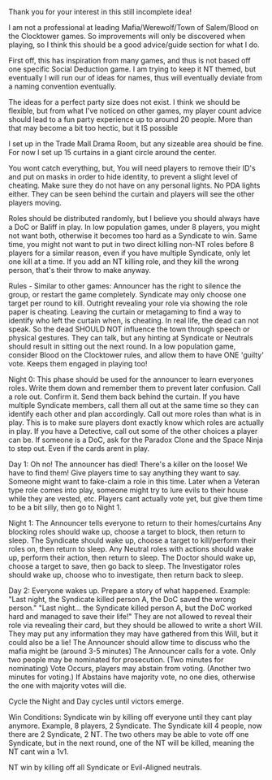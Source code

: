 Thank you for your interest in this still incomplete idea!

I am not a professional at leading Mafia/Werewolf/Town of Salem/Blood on the Clocktower games.
So improvements will only be discovered when playing, so I think this should be a good advice/guide section for what I do.

First off, this has inspiration from many games, and thus is not based off one specific Social Deduction game.
I am trying to keep it NT themed, but eventually I will run our of ideas for names, thus will eventually deviate from a naming convention eventually.




The ideas for a perfect party size does not exist. 
I think we should be flexible, but from what I've noticed on other games, my player count advice should lead to a fun party experience up to around 20 people. 
More than that may become a bit too hectic, but it IS possible

I set up in the Trade Mall Drama Room, but any sizeable area should be fine. 
For now I set up 15 curtains in a giant circle around  the center.

You wont catch everything, but,
You will need players to remove their ID's and put on masks in order to hide identity, to prevent a slight level of cheating.
Make sure they do not have on any personal lights. No PDA lights either. They can be seen behind the curtain and players will see the other players moving.

Roles should be distributed randomly, but I believe you should always have a DoC or Baliff in play.
In low population games, under 8 players, you might not want both, otherwise it becomes too hard as a Syndicate to win.
Same time, you might not want to put in two direct killing non-NT roles before 8 players for a similar reason, even if you have multiple Syndicate, only let one kill at a time.
If you add an NT killing role, and they kill the wrong person, that's their throw to make anyway.





Rules - Similar to other games:
Announcer has the right to silence the group, or restart the game completely.
Syndicate may only choose one target per round to kill.
Outright revealing your role via showing the role paper is cheating.
Leaving the curtain or metagaming to find a way to identify who left the curtain when, is cheating.
In real life, the dead can not speak. So the dead SHOULD NOT influence the town through speech or physical gestures.
They can talk, but any hinting at Syndicate or Neutrals should result in sitting out the next round.
In a low population game, consider Blood on the Clocktower rules, and allow them to have ONE 'guilty' vote. Keeps them engaged in playing too!






Night 0:
This phase should be used for the announcer to learn everyones roles. Write them down and remember them to prevent later confusion.
Call a role out. Confirm it. Send them back behind the curtain.
If you have multiple Syndicate members, call them all out at the same time so they can identify each other and plan accordingly.
Call out more roles than what is in play. This is to make sure players dont exactly know which roles are actually in play.
If you have a Detective, call out some of the other choices a player can be. If someone is a DoC, ask for the Paradox Clone and the Space Ninja to step out. Even if the cards arent in play.

Day 1:
Oh no! The announcer has died! There's a killer on the loose! We have to find them!
Give players time to say anything they want to say. Someone might want to fake-claim a role in this time. 
Later when a Veteran type role comes into play, someone might try to lure evils to their house while they are vested, etc.
Players cant actually vote yet, but give them time to be a bit silly, then go to Night 1.

Night 1:
The Announcer tells everyone to return to their homes/curtains
Any blocking roles should wake up, choose a target to block, then return to sleep.
The Syndicate should wake up, choose a target to kill/perform their roles on, then return to sleep.
Any Neutral roles with actions should wake up, perform their action, then return to sleep.
The Doctor should wake up, choose a target to save, then go back to sleep.
The Investigator roles should wake up, choose who to investigate, then return back to sleep.

Day 2:
Everyone wakes up. Prepare a story of what happened.
Example: 
"Last night, the Syndicate killed person A, the DoC saved the wrong person."
"Last night... the Syndicate killed person A, but the DoC worked hard and managed to save their life!"
They are not allowed to reveal their role via revealing their card, but they should be allowed to write a short Will.
They may put any information they may have gathered from this Will, but it could also be a lie!
The Announcer should allow time to discuss who the mafia might be (around 3-5 minutes)
The Announcer calls for a vote.
Only two people may be nominated for prosecution. (Two minutes for nominating)
Vote Occurs, players may abstain from voting. (Another two minutes for voting.)
If Abstains have majority vote, no one dies, otherwise the one with majority votes will die.

Cycle the Night and Day cycles until victors emerge.





Win Conditions:
Syndicate win by killing off everyone until they cant play anymore.
Example, 8 players, 2 Syndicate. The Syndicate kill 4 people, now there are 2 Syndicate, 2 NT.
The two others may be able to vote off one Syndicate, but in the next round, one of the NT will be killed, meaning the NT cant win a 1v1.

NT win by killing off all Syndicate or Evil-Aligned neutrals.
